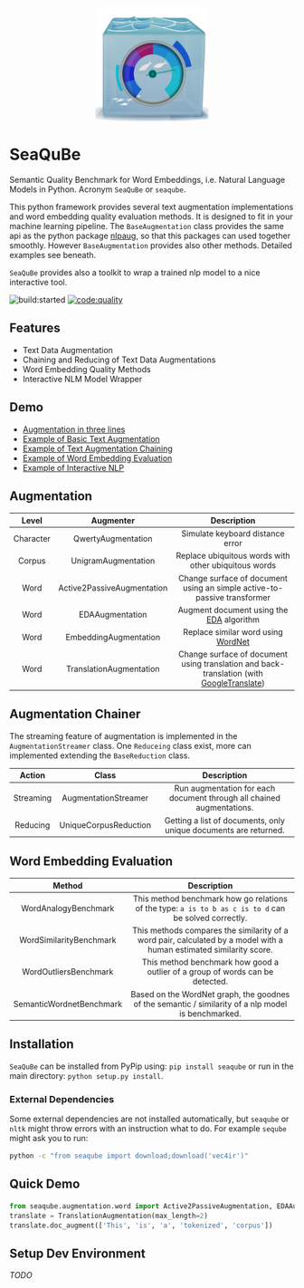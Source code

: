 <p align="center">
    <br>
    <img width="200px" src="https://github.com/bees4ever/SeaQuBe/raw/master/logo/seaqube_logo_v1.png"/>
<br>
<p>

# SeaQuBe

Semantic Quality Benchmark for Word Embeddings, i.e. Natural Language Models in Python. Acronym `SeaQuBe` or `seaqube`.

This python framework provides several text augmentation implementations and word embedding quality evaluation methods. It is designed to fit in your machine learning pipeline. The `BaseAugmentation` class provides the same api as the python package [nlpaug](https://github.com/makcedward/nlpaug/), so that this packages can used together smoothly. However `BaseAugmentation` provides also other methods. Detailed examples see beneath.

`SeaQuBe` provides also a toolkit to wrap a trained nlp model to a nice interactive tool.

<img src="https://travis-ci.org/bees4ever/SeaQuBe.svg?branch=master&amp;status=started" alt="build:started"> <a href="https://app.codacy.com/gh/bees4ever/seaqube?utm_source=github.com&utm_medium=referral&utm_content=bees4ever/seaqube&utm_campaign=Badge_Grad" ><img src="https://api.codacy.com/project/badge/Grade/50fef8e32b794b65b10651de44637cf8"  alt="code:quality"></a>


## Features

*  Text Data Augmentation
*  Chaining and Reducing of Text Data Augmentations
*  Word Embedding Quality Methods
*  Interactive NLM Model Wrapper

## Demo
*   [Augmentation in three lines](https://github.com/bees4ever/SeaQuBe#quick-demo)
*   [Example of Basic Text Augmentation](https://github.com/bees4ever/SeaQuBe/blob/master/examples/basic_augmentation.ipynb)
*   [Example of Text Augmentation Chaining](https://github.com/bees4ever/SeaQuBe/blob/master/examples/chained_augmentation.ipynb)
*   [Example of Word Embedding Evaluation](https://github.com/bees4ever/SeaQuBe/blob/master/examples/word_embedding_evaluation.ipynb)
*   [Example of Interactive NLP](https://github.com/bees4ever/SeaQuBe/blob/master/examples/nlp.ipynb)

## Augmentation
| Level  | Augmenter  | Description |
|:---:|:---:|:---:|
| Character | QwertyAugmentation | Simulate keyboard distance error |
| Corpus | UnigramAugmentation | Replace ubiquitous words with other ubiquitous words |
| Word | Active2PassiveAugmentation | Change surface of document using an simple active-to-passive transformer |
| Word | EDAAugmentation | Augment document using the [EDA](https://github.com/jasonwei20/eda_nlp) algorithm |
| Word | EmbeddingAugmentation | Replace similar word using [WordNet](https://wordnet.princeton.edu/) |
| Word | TranslationAugmentation | Change surface of document using translation and back-translation (with [GoogleTranslate](https://translate.google.com/))|

## Augmentation Chainer
The streaming feature of augmentation is implemented in the ``AugmentationStreamer`` class. One `Reduceing` class exist, more can implemented
extending the ``BaseReduction`` class.  

| Action  | Class  | Description |
|:---:|:---:|:---:|
|Streaming|AugmentationStreamer| Run augmentation for each document through all chained augmentations.  |
|Reducing| UniqueCorpusReduction | Getting a list of documents, only unique documents are returned.  

## Word Embedding Evaluation
| Method  | Description |
|:---:|:---:|
|WordAnalogyBenchmark|This method benchmark how go relations of the type: `a is to b as c is to d` can be solved correctly.|
|WordSimilarityBenchmark|This methods compares the similarity of a word pair, calculated by a model with a human estimated similarity score.|
|WordOutliersBenchmark|This method benchmark how good a outlier of a group of words can be detected.|
|SemanticWordnetBenchmark|Based on the WordNet graph, the goodnes of the semantic / similarity of a nlp model is benchmarked.|

## Installation

`SeaQuBe` can be installed from PyPip using: `pip install seaqube` or run in the main directory: `python setup.py install`.

### External Dependencies

Some external dependencies are not installed automatically, but `seaqube` or `nltk` might throw errors with an instruction what to do.
For example ``seqube`` might ask you to run:

````bash 
python -c "from seaqube import download;download('vec4ir')"
````

## Quick Demo
````python
from seaqube.augmentation.word import Active2PassiveAugmentation, EDAAugmentation, TranslationAugmentation, EmbeddingAugmentation
translate = TranslationAugmentation(max_length=2)
translate.doc_augment(['This', 'is', 'a', 'tokenized', 'corpus'])
````

## Setup Dev Environment
_TODO_
